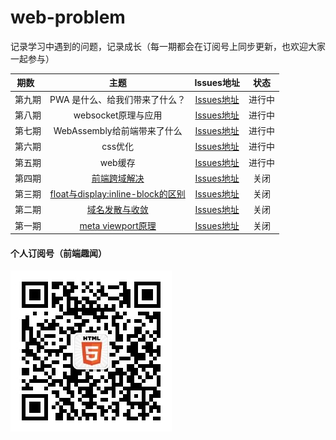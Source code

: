 # web-problem
记录学习中遇到的问题，记录成长（每一期都会在订阅号上同步更新，也欢迎大家一起参与）

| 期数   | 主题 | Issues地址 | 状态 |
| :-----: | :------: | :------: | :------: |
| 第九期 | PWA 是什么、给我们带来了什么？ | [Issues地址](https://github.com/mynane/i-have-a-problem/issues/9) | 进行中 |
| 第八期 | websocket原理与应用 | [Issues地址](https://github.com/mynane/i-have-a-problem/issues/8) | 进行中 |
| 第七期 | WebAssembly给前端带来了什么 | [Issues地址](https://github.com/mynane/i-have-a-problem/issues/7) | 进行中 |
| 第六期 | css优化 | [Issues地址](https://github.com/mynane/i-have-a-problem/issues/6) | 进行中 |
| 第五期 | web缓存 | [Issues地址](https://github.com/mynane/i-have-a-problem/issues/5) | 进行中 |
| 第四期 | [前端跨域解决](./04.前端跨域解决.md) | [Issues地址](https://github.com/mynane/i-have-a-problem/issues/4) | 关闭 |
| 第三期 | [float与display:inline-block的区别](./03.floath和inline-block的区别.md) | [Issues地址](https://github.com/mynane/i-have-a-problem/issues/3) | 关闭 |
| 第二期 | [域名发散与收敛](./02.域名发散与收敛.md) | [Issues地址](https://github.com/mynane/i-have-a-problem/issues/2) | 关闭 |
| 第一期 | [meta viewport原理](./01.meta%20viewport%E5%8E%9F%E7%90%86.md) | [Issues地址](https://github.com/mynane/i-have-a-problem/issues/1) | 关闭 |

#### 个人订阅号（前端趣闻）
![前端趣闻](./assets/qrcode.jpg)
